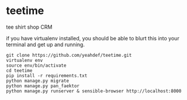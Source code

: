 # teetime
tee shirt shop CRM

if you have virtualenv installed, you should be able to blurt this into your terminal and get up and running.

	git clone https://github.com/yeahdef/teetime.git
	virtualenv env
	source env/bin/activate
	cd teetime
	pip install -r requirements.txt
	python manage.py migrate
	python manage.py pan_faektor
	python manage.py runserver & sensible-browser http://localhost:8000
